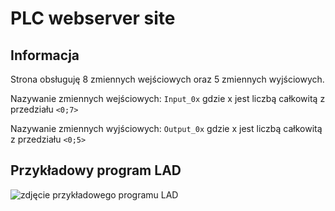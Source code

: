 # PLC webserver site

## Informacja

Strona obsługuję 8 zmiennych wejściowych oraz 5 zmiennych wyjściowych.

Nazywanie zmiennych wejściowych: ```Input_0x``` gdzie x jest liczbą całkowitą z przedziału ```<0;7>``` 

Nazywanie zmiennych wyjściowych: ```Output_0x``` gdzie x jest liczbą całkowitą z przedziału ```<0;5>``` 
## Przykładowy program LAD
![zdjęcie przykładowego programu LAD](https://i.imgur.com/lqqoGPK.png)
